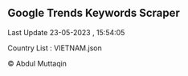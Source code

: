 

## Google Trends Keywords Scraper 
 
Last Update 23-05-2023 , 15:54:05

Country List :
VIETNAM.json



© Abdul Muttaqin 
